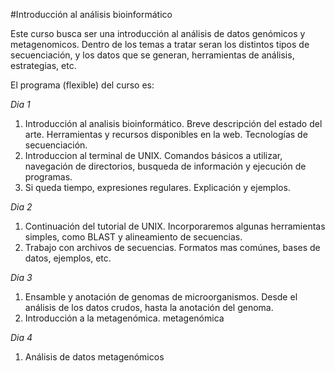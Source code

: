 #Introducción al análisis bioinformático

Este curso busca ser una introducción al análisis de datos genómicos y metagenomicos. Dentro de los temas a tratar seran los distintos tipos de secuenciación, y los datos que se generan, herramientas de análisis, estrategias, etc.

El programa (flexible) del curso es:

*Dia 1*

1. Introducción al analisis bioinformático. Breve descripción del estado del arte. Herramientas y recursos disponibles en la web. Tecnologías de secuenciación.
2. Introduccion al terminal de UNIX. Comandos básicos a utilizar, navegación de directorios, busqueda de información y ejecución de programas.
3. Si queda tiempo, expresiones regulares. Explicación y ejemplos.

*Dia 2*
1. Continuación del tutorial de UNIX. Incorporaremos algunas herramientas simples, como BLAST y alineamiento de secuencias.
2. Trabajo con archivos de secuencias. Formatos mas comúnes, bases de datos, ejemplos, etc. 

*Dia 3*
1. Ensamble y anotación de genomas de microorganismos. Desde el análisis de los datos crudos, hasta la anotación del genoma.
2. Introducción a la metagenómica.
metagenómica

*Dia 4*
1. Análisis de datos metagenómicos
